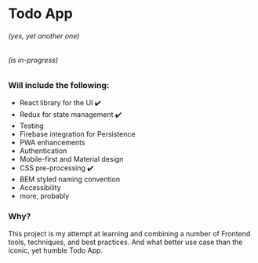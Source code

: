 # Todo App
###### (yes, yet another one)
###### (is in-progress)

### Will include the following:
* React library for the UI :heavy_check_mark:
* Redux for state management :heavy_check_mark:
* Testing
* Firebase integration for Persistence
* PWA enhancements
* Authentication
* Mobile-first and Material design
* CSS pre-processing :heavy_check_mark:
* BEM styled naming convention
* Accessibility
* more, probably

### Why?
This project is my attempt at learning and combining a number of Frontend tools, techniques, and best practices. And what better use case than the iconic, yet humble Todo App. 